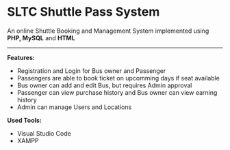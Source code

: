 # SLTC Shuttle Pass System
An online Shuttle Booking and Management System implemented using __PHP, MySQL__ and __HTML__


 ----------------------------------------------
 
**Features:**
* Registration and Login for Bus owner and Passenger
* Passengers are able to book ticket on upcomming days if seat available
* Bus owner can add and edit Bus, but requires Admin approval
* Passenger can view purchase history and Bus owner can view earning history
* Admin can manage Users and Locations

**Used Tools:**
* Visual Studio Code
* XAMPP
 



